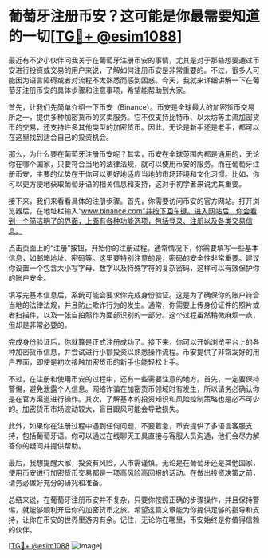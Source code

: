 # 葡萄牙注册币安？这可能是你最需要知道的一切[[TG💪+ @esim1088](https://t.me/s/esim1088)]

最近有不少小伙伴问我关于在葡萄牙注册币安的事情，尤其是对于那些想要通过币安进行投资或交易的用户来说，了解如何注册币安是非常重要的。不过，很多人可能因为语言障碍或者对流程不太熟悉而感到困惑。今天，我就来详细讲解一下在葡萄牙注册币安的具体步骤和注意事项，希望能帮助到大家。

首先，让我们先简单介绍一下币安（Binance）。币安是全球最大的加密货币交易所之一，提供多种加密货币的买卖服务。它不仅支持比特币、以太坊等主流加密货币的交易，还支持许多其他类型的加密货币。因此，无论是新手还是老手，都可以在这里找到适合自己的投资机会。

那么，为什么要在葡萄牙注册币安呢？其实，币安在全球范围内都是通用的，无论你在哪个国家，只要符合当地的法律法规，就可以使用币安的服务。而在葡萄牙注册币安，主要的优势在于你可以更好地适应当地的市场环境和文化习惯。比如，你可以更方便地获取葡萄牙语的相关信息和支持，这对于初学者来说尤其重要。

接下来，我们来看看具体的注册步骤。首先，你需要访问币安的官方网站。打开浏览器后，在地址栏输入“www.binance.com”并按下回车键。进入网站后，你会看到一个简洁明了的界面，上面有各种功能选项，包括登录、注册以及各类交易信息。

点击页面上的“注册”按钮，开始你的注册过程。通常情况下，你需要填写一些基本信息，如邮箱地址、密码等。这里要特别注意的是，密码的安全性非常重要。建议你设置一个包含大小写字母、数字以及特殊字符的复杂密码，这样可以有效保护你的账户安全。

填写完基本信息后，系统可能会要求你完成身份验证。这是为了确保你的账户符合当地的法律法规，并且防止欺诈行为的发生。通常，你需要上传身份证件的照片或者扫描件，以及一张自拍照作为面部识别的一部分。这个过程虽然稍微麻烦一点，但却是非常必要的。

完成身份验证后，你就算是正式注册成功了。接下来，你可以开始浏览平台上的各种加密货币信息，并尝试进行小额投资以熟悉操作流程。币安提供了非常友好的用户界面，即使是初次接触加密货币的新手也能轻松上手。

不过，在注册和使用币安的过程中，还有一些需要注意的地方。首先，一定要保持警惕，避免泄露个人信息。网络诈骗在加密货币领域时有发生，所以请务必确认你是在官方渠道进行操作。其次，了解基本的投资知识和风险控制策略也是必不可少的。加密货币市场波动较大，盲目跟风可能会导致损失。

此外，如果你在注册过程中遇到任何问题，不要着急，币安提供了多语言客服支持，包括葡萄牙语。你可以通过在线聊天工具直接与客服人员沟通，他们会尽力解答你的疑问并提供帮助。

最后，我想提醒大家，投资有风险，入市需谨慎。无论是在葡萄牙还是其他国家，使用币安进行加密货币交易都是一项高风险高回报的活动。在做出投资决策之前，请务必做好充分的研究和准备。

总结来说，在葡萄牙注册币安并不复杂，只要你按照正确的步骤操作，并且保持警惕，就能够顺利开启你的加密货币之旅。希望这篇文章能为你提供足够的指导和支持，让你在币安的世界里游刃有余。记住，无论你在哪里，币安始终是你值得信赖的伙伴。

[[TG💪+ @esim1088](https://t.me/s/esim1088) ![Image](https://i.postimg.cc/4NQfJmqS/Snipaste-2025-05-13-00-14-12.png)]